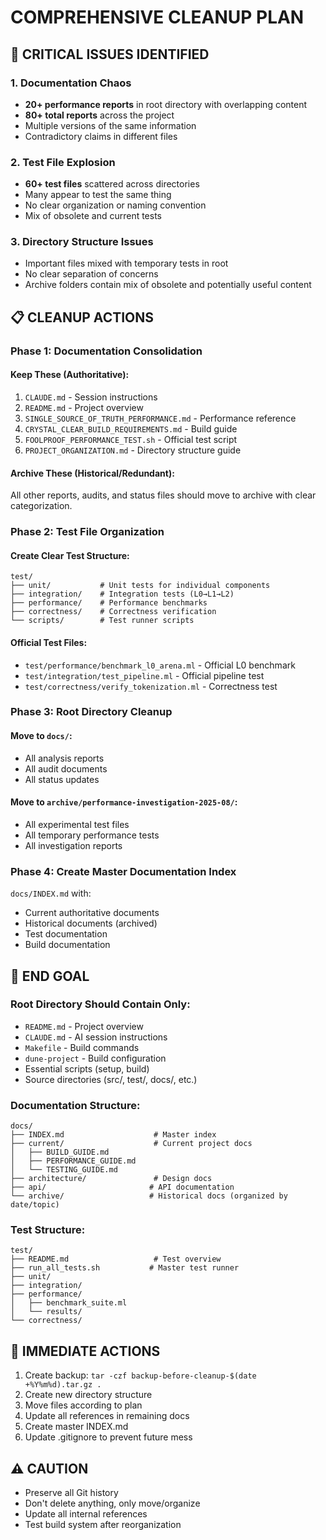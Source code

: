 # COMPREHENSIVE CLEANUP PLAN

## 🚨 CRITICAL ISSUES IDENTIFIED

### 1. Documentation Chaos
- **20+ performance reports** in root directory with overlapping content
- **80+ total reports** across the project
- Multiple versions of the same information
- Contradictory claims in different files

### 2. Test File Explosion
- **60+ test files** scattered across directories
- Many appear to test the same thing
- No clear organization or naming convention
- Mix of obsolete and current tests

### 3. Directory Structure Issues
- Important files mixed with temporary tests in root
- No clear separation of concerns
- Archive folders contain mix of obsolete and potentially useful content

## 📋 CLEANUP ACTIONS

### Phase 1: Documentation Consolidation

#### Keep These (Authoritative):
1. `CLAUDE.md` - Session instructions
2. `README.md` - Project overview  
3. `SINGLE_SOURCE_OF_TRUTH_PERFORMANCE.md` - Performance reference
4. `CRYSTAL_CLEAR_BUILD_REQUIREMENTS.md` - Build guide
5. `FOOLPROOF_PERFORMANCE_TEST.sh` - Official test script
6. `PROJECT_ORGANIZATION.md` - Directory structure guide

#### Archive These (Historical/Redundant):
All other reports, audits, and status files should move to archive with clear categorization.

### Phase 2: Test File Organization

#### Create Clear Test Structure:
```
test/
├── unit/           # Unit tests for individual components
├── integration/    # Integration tests (L0→L1→L2)
├── performance/    # Performance benchmarks
├── correctness/    # Correctness verification
└── scripts/        # Test runner scripts
```

#### Official Test Files:
- `test/performance/benchmark_l0_arena.ml` - Official L0 benchmark
- `test/integration/test_pipeline.ml` - Official pipeline test
- `test/correctness/verify_tokenization.ml` - Correctness test

### Phase 3: Root Directory Cleanup

#### Move to `docs/`:
- All analysis reports
- All audit documents
- All status updates

#### Move to `archive/performance-investigation-2025-08/`:
- All experimental test files
- All temporary performance tests
- All investigation reports

### Phase 4: Create Master Documentation Index

`docs/INDEX.md` with:
- Current authoritative documents
- Historical documents (archived)
- Test documentation
- Build documentation

## 🎯 END GOAL

### Root Directory Should Contain Only:
- `README.md` - Project overview
- `CLAUDE.md` - AI session instructions
- `Makefile` - Build commands
- `dune-project` - Build configuration
- Essential scripts (setup, build)
- Source directories (src/, test/, docs/, etc.)

### Documentation Structure:
```
docs/
├── INDEX.md                    # Master index
├── current/                    # Current project docs
│   ├── BUILD_GUIDE.md
│   ├── PERFORMANCE_GUIDE.md
│   └── TESTING_GUIDE.md
├── architecture/               # Design docs
├── api/                       # API documentation
└── archive/                   # Historical docs (organized by date/topic)
```

### Test Structure:
```
test/
├── README.md                   # Test overview
├── run_all_tests.sh           # Master test runner
├── unit/
├── integration/
├── performance/
│   ├── benchmark_suite.ml
│   └── results/
└── correctness/
```

## 🚀 IMMEDIATE ACTIONS

1. Create backup: `tar -czf backup-before-cleanup-$(date +%Y%m%d).tar.gz .`
2. Create new directory structure
3. Move files according to plan
4. Update all references in remaining docs
5. Create master INDEX.md
6. Update .gitignore to prevent future mess

## ⚠️ CAUTION

- Preserve all Git history
- Don't delete anything, only move/organize
- Update all internal references
- Test build system after reorganization